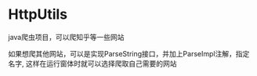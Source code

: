 # HttpUtils
java爬虫项目，可以爬知乎等一些网站

如果想爬其他网站，可以是实现ParseString接口，并加上ParseImpl注解，指定名字,
这样在运行窗体时就可以选择爬取自己需要的网站
